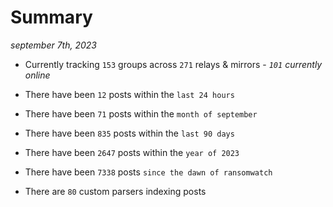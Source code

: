 
# Summary
_september 7th, 2023_

- Currently tracking `153` groups across `271` relays & mirrors - _`101` currently online_

- There have been `12` posts within the `last 24 hours`

- There have been `71` posts within the `month of september`

- There have been `835` posts within the `last 90 days`

- There have been `2647` posts within the `year of 2023`

- There have been `7338` posts `since the dawn of ransomwatch`

- There are `80` custom parsers indexing posts
